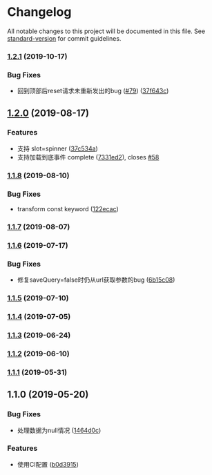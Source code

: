 # Changelog

All notable changes to this project will be documented in this file. See [standard-version](https://github.com/conventional-changelog/standard-version) for commit guidelines.

### [1.2.1](https://github.com/FEMessage/data-list/compare/v1.2.0...v1.2.1) (2019-10-17)


### Bug Fixes

* 回到顶部后reset请求未重新发出的bug ([#79](https://github.com/FEMessage/data-list/issues/79)) ([37f643c](https://github.com/FEMessage/data-list/commit/37f643c))



## [1.2.0](https://github.com/FEMessage/data-list/compare/v1.1.8...v1.2.0) (2019-08-17)


### Features

* 支持 slot=spinner ([37c534a](https://github.com/FEMessage/data-list/commit/37c534a))
* 支持加载到底事件 complete ([7331ed2](https://github.com/FEMessage/data-list/commit/7331ed2)), closes [#58](https://github.com/FEMessage/data-list/issues/58)



### [1.1.8](https://github.com/FEMessage/data-list/compare/v1.1.7...v1.1.8) (2019-08-10)


### Bug Fixes

* transform const keyword ([122ecac](https://github.com/FEMessage/data-list/commit/122ecac))



### [1.1.7](https://github.com/FEMessage/data-list/compare/v1.1.6...v1.1.7) (2019-08-07)



### [1.1.6](https://github.com/FEMessage/data-list/compare/v1.1.5...v1.1.6) (2019-07-17)


### Bug Fixes

* 修复saveQuery=false时仍从url获取参数的bug ([6b15c08](https://github.com/FEMessage/data-list/commit/6b15c08))



### [1.1.5](https://github.com/FEMessage/data-list/compare/v1.1.4...v1.1.5) (2019-07-10)



### [1.1.4](https://github.com/FEMessage/data-list/compare/v1.1.3...v1.1.4) (2019-07-05)



### [1.1.3](https://github.com/FEMessage/data-list/compare/v1.1.2...v1.1.3) (2019-06-24)



### [1.1.2](https://github.com/FEMessage/data-list/compare/v1.1.1...v1.1.2) (2019-06-10)



### [1.1.1](https://github.com/FEMessage/data-list/compare/v1.1.0...v1.1.1) (2019-05-31)



## 1.1.0 (2019-05-20)


### Bug Fixes

* 处理数据为null情况 ([1464d0c](https://github.com/FEMessage/data-list/commit/1464d0c))


### Features

* 使用CI配置  ([b0d3915](https://github.com/FEMessage/data-list/commit/b0d3915))
